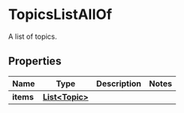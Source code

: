 

# TopicsListAllOf

A list of topics.

## Properties

Name | Type | Description | Notes
------------ | ------------- | ------------- | -------------
**items** | [**List&lt;Topic&gt;**](Topic.md) |  | 



